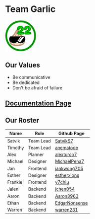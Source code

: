 # Team Garlic

<img src="branding/TeamIcon_3Diagonal.png" alt="logo" width="100"/>

## Our Values

- Be communicative
- Be dedicated
- Don't be afraid of failure

## [Documentation Page](https://cse110-sp24-group22.github.io/cse110-sp24-group22/docs/index.html)

## Our Roster

| Name    | Role      | Github Page                                       |
| ------- | --------- | ------------------------------------------------- |
| Satvik  | Team Lead | [SatvikS7](https://github.com/SatvikS7)           |
| Timothy | Team Lead | [anematode](https://github.com/anematode)         |
| Alex    | Planner   | [alexturco7](https://github.com/alexturco7)       |
| Michael | Designer  | [MichaelPena7](https://github.com/MichaelPena7)   |
| Jan     | Frontend  | [jankwong705](https://github.com/jankwong705)     |
| Esther  | Designer  | [estherxiong](https://github.com/estherxiong)     |
| Frankie | Frontend  | [y7chiu](https://github.com/y7chiu)               |
| Jalen   | Backend   | [jchen054](https://github.com/jchen054)           |
| Aaron   | Backend   | [Aaron3963](https://github.com/Aaron3963)         |
| Ethan   | Backend   | [EdgarNonsense](https://github.com/EdgarNonsense) |
| Warren  | Backend   | [warren231](https://github.com/warren231)         |

